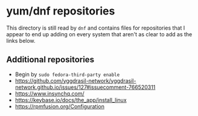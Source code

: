 # yum/dnf repositories

This directory is still read by `dnf` and contains files for repositories
that I appear to end up adding on every system that aren't as clear to add
as the links below.

## Additional repositories

- Begin by `sudo fedora-third-party enable`
- https://github.com/yggdrasil-network/yggdrasil-network.github.io/issues/127#issuecomment-766520311
- https://www.insynchq.com/
- https://keybase.io/docs/the_app/install_linux
- https://rpmfusion.org/Configuration
